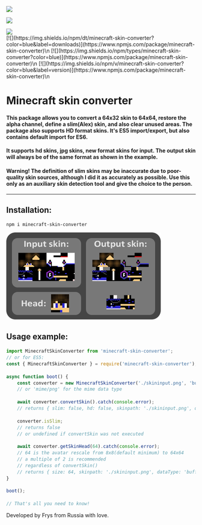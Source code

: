 [<p><img src="https://img.shields.io/npm/dt/minecraft-skin-converter?color=blue&label=downloads" style="display: block;"></p>](https://www.npmjs.com/package/minecraft-skin-converter)
<p><img src="https://img.shields.io/npm/types/minecraft-skin-converter?color=blue" style="display: block;"></p>
<img src="https://img.shields.io/npm/v/minecraft-skin-converter?color=blue&label=version" style="display: block;">
[![](https://img.shields.io/npm/dt/minecraft-skin-converter?color=blue&label=downloads)](https://www.npmjs.com/package/minecraft-skin-converter)\n
[![](https://img.shields.io/npm/types/minecraft-skin-converter?color=blue)](https://www.npmjs.com/package/minecraft-skin-converter)\n
[![](https://img.shields.io/npm/v/minecraft-skin-converter?color=blue&label=version)](https://www.npmjs.com/package/minecraft-skin-converter)\n

# Minecraft skin converter
#### This package allows you to convert a 64x32 skin to 64x64, restore the alpha channel, define a slim(Alex) skin, and also clear unused areas. The package also supports HD format skins. It's ES5 import/export, but also contains default import for ES6.
#### It supports hd skins, jpg skins, new format skins for input. The output skin will always be of the same format as shown in the example.

#### **Warning! The definition of slim skins may be inaccurate due to poor-quality skin sources, although I did it as accurately as possible. Use this only as an auxiliary skin detection tool and give the choice to the person.**
---
## Installation:
```
npm i minecraft-skin-converter
```

![intro](https://github.com/Frysuni/minecraft-skin-converter/blob/main/example/intro.png?raw=true)

## Usage example:
```ts
import MinecraftSkinConverter from 'minecraft-skin-converter';
// or for ES5:
const { MinecraftSkinConverter } = require('minecraft-skin-converter');

async function boot() {
    const converter = new MinecraftSkinConverter('./skininput.png', 'buffer/png');
    // or 'mime/png' for the mime data type

    await converter.convertSkin().catch(console.error);
    // returns { slim: false, hd: false, skinpath: './skininput.png', dataType: 'buffer/png', data: [Buffer] }

    converter.isSlim;
    // returns false
    // or undefined if convertSkin was not executed

    await converter.getSkinHead(64).catch(console.error);
    // 64 is the avatar rescale from 8x8(default minimum) to 64x64
    // a multiple of 2 is recommended
    // regardless of convertSkin()
    // returns { size: 64, skinpath: './skininput.png', dataType: 'buffer/png', data: [Buffer]; }
}

boot();

// That's all you need to know!
```
Developed by Frys from Russia with love.